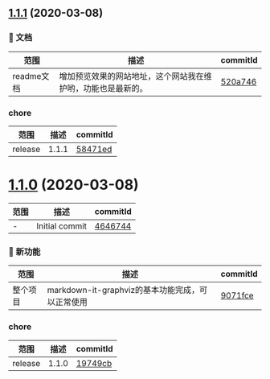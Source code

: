 ## [1.1.1](https://github.com/aiyoudiao/markdown-it-graphviz/compare/v1.1.0...v1.1.1) (2020-03-08)

### 📝 文档
范围|描述|commitId
--|--|--
 readme文档 | 增加预览效果的网站地址，这个网站我在维护哟，功能也是最新的。 | [520a746](https://github.com/aiyoudiao/markdown-it-graphviz/commit/520a746)


### chore
范围|描述|commitId
--|--|--
 release | 1.1.1 | [58471ed](https://github.com/aiyoudiao/markdown-it-graphviz/commit/58471ed)

# [1.1.0](https://github.com/aiyoudiao/markdown-it-graphviz/compare/4646744...v1.1.0) (2020-03-08)

范围|描述|commitId
--|--|--
 - | Initial commit | [4646744](https://github.com/aiyoudiao/markdown-it-graphviz/commit/4646744)


### 🌟 新功能
范围|描述|commitId
--|--|--
 整个项目 | markdown-it-graphviz的基本功能完成，可以正常使用 | [9071fce](https://github.com/aiyoudiao/markdown-it-graphviz/commit/9071fce)


### chore
范围|描述|commitId
--|--|--
 release | 1.1.0 | [19749cb](https://github.com/aiyoudiao/markdown-it-graphviz/commit/19749cb)

